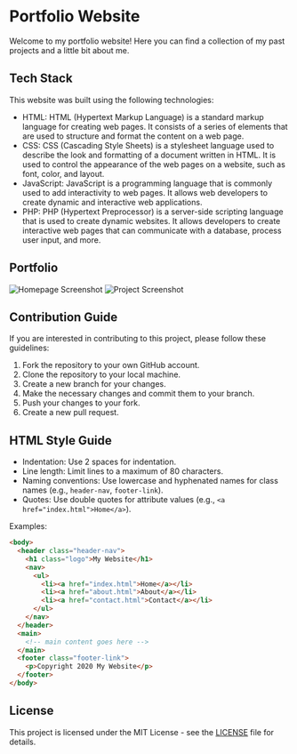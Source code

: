 # Portfolio Website

Welcome to my portfolio website! Here you can find a collection of my past projects and a little bit about me.

## Tech Stack

This website was built using the following technologies:

- HTML: HTML (Hypertext Markup Language) is a standard markup language for creating web pages. It consists of a series of elements that are used to structure and format the content on a web page.
- CSS: CSS (Cascading Style Sheets) is a stylesheet language used to describe the look and formatting of a document written in HTML. It is used to control the appearance of the web pages on a website, such as font, color, and layout.
- JavaScript: JavaScript is a programming language that is commonly used to add interactivity to web pages. It allows web developers to create dynamic and interactive web applications.
- PHP: PHP (Hypertext Preprocessor) is a server-side scripting language that is used to create dynamic websites. It allows developers to create interactive web pages that can communicate with a database, process user input, and more.

## Portfolio

![Homepage Screenshot](screenshots/project.png)
![Project Screenshot](screenshots/project.png)

## Contribution Guide

If you are interested in contributing to this project, please follow these guidelines:

1. Fork the repository to your own GitHub account.
2. Clone the repository to your local machine.
3. Create a new branch for your changes.
4. Make the necessary changes and commit them to your branch.
5. Push your changes to your fork.
6. Create a new pull request.

## HTML Style Guide

- Indentation: Use 2 spaces for indentation.
- Line length: Limit lines to a maximum of 80 characters.
- Naming conventions: Use lowercase and hyphenated names for class names (e.g., `header-nav`, `footer-link`).
- Quotes: Use double quotes for attribute values (e.g., `<a href="index.html">Home</a>`).

Examples:

```html
<body>
  <header class="header-nav">
    <h1 class="logo">My Website</h1>
    <nav>
      <ul>
        <li><a href="index.html">Home</a></li>
        <li><a href="about.html">About</a></li>
        <li><a href="contact.html">Contact</a></li>
      </ul>
    </nav>
  </header>
  <main>
    <!-- main content goes here -->
  </main>
  <footer class="footer-link">
    <p>Copyright 2020 My Website</p>
  </footer>
</body>
```

## License

This project is licensed under the MIT License - see the [LICENSE](LICENSE) file for details.




